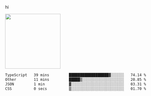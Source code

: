 hi

<img height="180em" src="https://github-readme-stats.vercel.app/api?username=AProductiveNerd&show_icons=true&hide_border=true&&count_private=true&include_all_commits=true" />

<!--START_SECTION:waka-->

```txt
TypeScript   39 mins         ██████████████████▓░░░░░░   74.14 %
Other        11 mins         █████▒░░░░░░░░░░░░░░░░░░░   20.85 %
JSON         1 min           ▓░░░░░░░░░░░░░░░░░░░░░░░░   03.31 %
CSS          0 secs          ▒░░░░░░░░░░░░░░░░░░░░░░░░   01.70 %
```

<!--END_SECTION:waka-->
